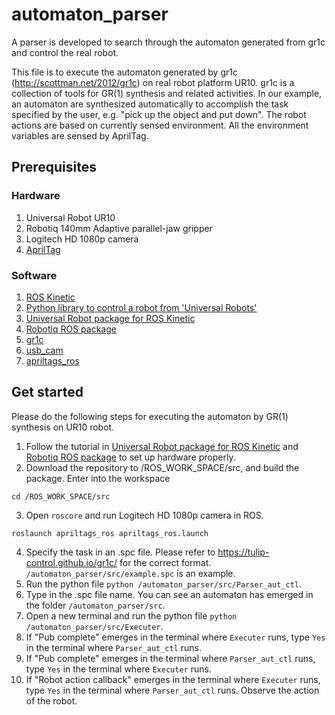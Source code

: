 # automaton_parser
A parser is developed to search through the automaton generated from gr1c and control the real robot.

This file is to execute the automaton generated by gr1c (http://scottman.net/2012/gr1c) on real robot platform UR10. gr1c is a collection of tools for GR(1) synthesis and related activities. In our example, an automaton are synthesized automatically to accomplish the task specified by the user, e.g. "pick up the object and put down". The robot actions are based on currently sensed environment. All the environment variables are sensed by AprilTag.
## Prerequisites

### Hardware
1. Universal Robot UR10
2. Robotiq 140mm Adaptive parallel-jaw gripper
3. Logitech HD 1080p camera
4. [AprilTag](https://april.eecs.umich.edu/wiki/AprilTags)

### Software
1. [ROS Kinetic](http://wiki.ros.org/kinetic/Installation/)
2. [Python library to control a robot from 'Universal Robots'](https://github.com/SintefManufacturing/python-urx)
3. [Universal Robot package for ROS Kinetic](http://wiki.ros.org/universal_robot)
4. [Robotiq ROS package](http://wiki.ros.org/robotiq/)
5. [gr1c](http://scottman.net/2012/gr1c)
6. [usb_cam](http://wiki.ros.org/usb_cam)
7. [apriltags_ros](http://wiki.ros.org/apriltags_ros)

## Get started
Please do the following steps for executing the automaton by GR(1) synthesis on UR10 robot.
1. Follow the tutorial in [Universal Robot package for ROS Kinetic](http://wiki.ros.org/universal_robot) and [Robotiq ROS package](http://wiki.ros.org/robotiq/) to set up hardware properly.
2. Download the repository to /ROS_WORK_SPACE/src, and build the package. Enter into the workspace
```
cd /ROS_WORK_SPACE/src
```
3. Open ```roscore``` and run Logitech HD 1080p camera in ROS.
```
roslaunch apriltags_ros apriltags_ros.launch
```
4. Specify the task in an .spc file. Please refer to https://tulip-control.github.io/gr1c/ for the correct format. ```/automaton_parser/src/example.spc``` is an example.
5. Run the python file ```python /automaton_parser/src/Parser_aut_ctl```.
6. Type in the .spc file name. You can see an automaton has emerged in the folder ```/automaton_parser/src```.
7. Open a new terminal and run the python file ```python /automaton_parser/src/Executer```.
8. If "Pub complete" emerges in the terminal where ```Executer``` runs, type ```Yes``` in the terminal where ```Parser_aut_ctl``` runs.
9. If "Pub complete" emerges in the terminal where ```Parser_aut_ctl``` runs, type ```Yes``` in the terminal where ```Executer``` runs.
10. If "Robot action callback" emerges in the terminal where ```Executer``` runs, type ```Yes``` in the terminal where ```Parser_aut_ctl``` runs. Observe the action of the robot.
